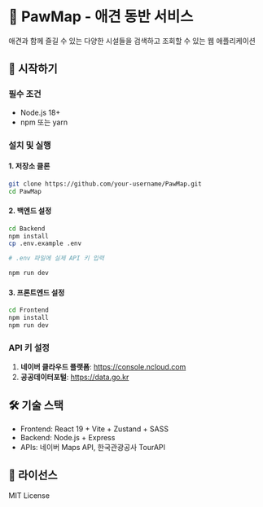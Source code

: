 # 🐾 PawMap - 애견 동반 서비스

애견과 함께 즐길 수 있는 다양한 시설들을 검색하고 조회할 수 있는 웹 애플리케이션

## 🚀 시작하기

### 필수 조건

- Node.js 18+
- npm 또는 yarn

### 설치 및 실행

#### 1. 저장소 클론

```bash
git clone https://github.com/your-username/PawMap.git
cd PawMap
```

#### 2. 백엔드 설정

```bash
cd Backend
npm install
cp .env.example .env

# .env 파일에 실제 API 키 입력

npm run dev
```

#### 3. 프론트엔드 설정

```bash
cd Frontend
npm install
npm run dev
```

### API 키 설정

1. **네이버 클라우드 플랫폼**: https://console.ncloud.com
2. **공공데이터포털**: https://data.go.kr

## 🛠 기술 스택

- Frontend: React 19 + Vite + Zustand + SASS
- Backend: Node.js + Express
- APIs: 네이버 Maps API, 한국관광공사 TourAPI

## 📝 라이선스

MIT License
